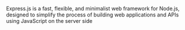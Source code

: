 Express.js is a fast, flexible, and minimalist web framework for Node.js, designed to simplify the process of building web applications and APIs using JavaScript on the server side